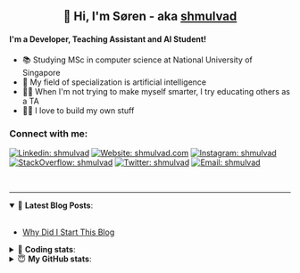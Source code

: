 <h2 align="center">
	👋 Hi, I'm Søren - aka <a href="https://shmulvad.com">shmulvad</a>
</h2>

#### I'm a Developer, Teaching Assistant and AI Student!
- 📚 Studying MSc in computer science at National University of Singapore
- 🧠 My field of specialization is artificial intelligence
- 👨‍🏫 When I'm not trying to make myself smarter, I try educating others as a TA
- 👨‍💻 I love to build my own stuff

### Connect with me:

[![Linkedin: shmulvad](https://img.shields.io/badge/shmulvad-blue?style=flat&logo=Linkedin&logoColor=white)][linkedin]
[![Website: shmulvad.com](https://img.shields.io/badge/shmulvad.com-47CCCC?&style=flat&logo=Google-Chrome&logoColor=white)][website]
[![Instagram: shmulvad](https://img.shields.io/badge/-@shmulvad-purple?style=flat&logo=Instagram&logoColor=white)][instagram]
[![StackOverflow: shmulvad](https://img.shields.io/badge/shmulvad-FE7A16?style=flat&logo=stack-overflow&logoColor=white)][stackOverflow]
[![Twitter: shmulvad](https://img.shields.io/badge/@shmulvad-1ca0f1?style=flat&logo=twitter&logoColor=white)][twitter]
[![Email: shmulvad](https://img.shields.io/badge/shmulvad-D14836?style=flat&logo=gmail&logoColor=white)][mail]

<br />

---

<details open>
 <summary>📕 <b>Latest Blog Posts</b>: </summary>

<br>

<!-- BLOG-POST-LIST:START -->
- [Why Did I Start This Blog](https://shmulvad.com/blog/why-did-start-this-blog)
<!-- BLOG-POST-LIST:END -->

</details>

<!-- --- -->

<details>
 <summary>🤖 <b>Coding stats</b>: </summary>

<br>

<!--START_SECTION:waka-->
**I'm a Night 🦉** 

```text
🌞 Morning    71 commits     ██░░░░░░░░░░░░░░░░░░░░░░░   8.33% 
🌆 Daytime    308 commits    █████████░░░░░░░░░░░░░░░░   36.15% 
🌃 Evening    297 commits    ████████░░░░░░░░░░░░░░░░░   34.86% 
🌙 Night      176 commits    █████░░░░░░░░░░░░░░░░░░░░   20.66%

```


📊 **This Week I Spent My Time On** 

```text
💬 Programming Languages: 
Python                   14 hrs 31 mins      ████████████████████░░░░░   79.83% 
Other                    2 hrs 4 mins        ██░░░░░░░░░░░░░░░░░░░░░░░   11.36% 
Text                     35 mins             ░░░░░░░░░░░░░░░░░░░░░░░░░   3.22% 
SQL                      24 mins             ░░░░░░░░░░░░░░░░░░░░░░░░░   2.29% 
Markdown                 11 mins             ░░░░░░░░░░░░░░░░░░░░░░░░░   1.05%

🔥 Editors: 
VS Code                  15 hrs 18 mins      █████████████████████░░░░   84.14% 
Zsh                      1 hr 47 mins        ██░░░░░░░░░░░░░░░░░░░░░░░   9.87% 
Sublime Text             1 hr 5 mins         █░░░░░░░░░░░░░░░░░░░░░░░░   6.0%

🐱‍💻 Projects: 
faktanet-scraper         11 hrs 48 mins      ████████████████░░░░░░░░░   64.93% 
find_close_num_matches   3 hrs 41 mins       █████░░░░░░░░░░░░░░░░░░░░   20.29% 
validator-gui            1 hr 14 mins        █░░░░░░░░░░░░░░░░░░░░░░░░   6.81% 
Terminal                 41 mins             █░░░░░░░░░░░░░░░░░░░░░░░░   3.78% 
Unknown Project          35 mins             ░░░░░░░░░░░░░░░░░░░░░░░░░   3.25%

```


 Last Updated on 10/07/2021
<!--END_SECTION:waka-->

</details>

<!-- --- -->

<details>
 <summary>😇 <b>My GitHub stats</b>: </summary>

<br>

<img align="left" alt="shmulvad's Github Stats" src="https://github-readme-stats.vercel.app/api?username=shmulvad&show_icons=true&hide_border=true" />

</details>



[website]: https://shmulvad.com
[twitter]: https://twitter.com/shmulvad
[linkedin]: https://linkedin.com/in/shmulvad
[instagram]: https://instagram.com/shmulvad
[stackOverflow]: https://stackoverflow.com/users/9248793/shmulvad
[mail]: mailto:shmulvad@gmail.com
[github]: https://github.com/shmulvad
